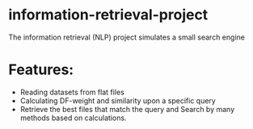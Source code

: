 # information-retrieval-project
The information retrieval (NLP) project simulates a small search engine
# Features:
- Reading datasets from flat files
- Calculating DF-weight and similarity upon a specific query
- Retrieve the best files that match the query and Search by many methods based on calculations.
